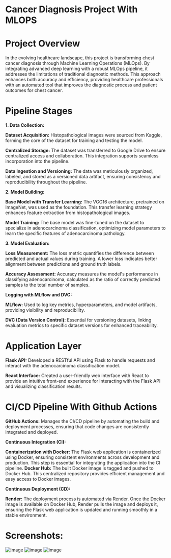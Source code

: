 # Cancer Diagnosis Project With MLOPS

# Project Overview

In the evolving healthcare landscape, this project is transforming chest cancer diagnosis through Machine Learning Operations (MLOps). By integrating advanced deep learning with a robust MLOps pipeline, it addresses the limitations of traditional diagnostic methods. This approach enhances both accuracy and efficiency, providing healthcare professionals with an automated tool that improves the diagnostic process and patient outcomes for chest cancer.


# Pipeline Stages

**1. Data Collection:**

**Dataset Acquisition:** Histopathological images were sourced from Kaggle, forming the core of the dataset for training and testing the model.

**Centralized Storage:** The dataset was transferred to Google Drive to ensure centralized access and collaboration. This integration supports seamless incorporation into the pipeline.

**Data Ingestion and Versioning:** The data was meticulously organized, labeled, and stored as a versioned data artifact, ensuring consistency and reproducibility throughout the pipeline.

**2. Model Building:**

**Base Model with Transfer Learning:** The VGG16 architecture, pretrained on ImageNet, was used as the foundation. This transfer learning strategy enhances feature extraction from histopathological images.

**Model Training:** The base model was fine-tuned on the dataset to specialize in adenocarcinoma classification, optimizing model parameters to learn the specific features of adenocarcinoma pathology.

**3. Model Evaluation:**

**Loss Measurement:** The loss metric quantifies the difference between predicted and actual values during training. A lower loss indicates better alignment between predictions and ground truth labels.

**Accuracy Assessment:** Accuracy measures the model's performance in classifying adenocarcinoma, calculated as the ratio of correctly predicted samples to the total number of samples.

**Logging with MLflow and DVC:**

**MLflow:** Used to log key metrics, hyperparameters, and model artifacts, providing visibility and reproducibility.

**DVC (Data Version Control):** Essential for versioning datasets, linking evaluation metrics to specific dataset versions for enhanced traceability.

# Application Layer

**Flask API:** Developed a RESTful API using Flask to handle requests and interact with the adenocarcinoma classification model.

**React Interface:** Created a user-friendly web interface with React to provide an intuitive front-end experience for interacting with the Flask API and visualizing classification results.

# CI/CD Pipeline With Github Actions

**GitHub Actions:** Manages the CI/CD pipeline by automating the build and deployment processes, ensuring that code changes are consistently integrated and deployed.

**Continuous Integration (CI):**

**Containerization with Docker:** The Flask web application is containerized using Docker, ensuring consistent environments across development and production. This step is essential for integrating the application into the CI pipeline.
**Docker Hub:** The built Docker image is tagged and pushed to Docker Hub. This centralized repository provides efficient management and easy access to Docker images.

**Continuous Deployment (CD):**

**Render:** The deployment process is automated via Render. Once the Docker image is available on Docker Hub, Render pulls the image and deploys it, ensuring the Flask web application is updated and running smoothly in a stable environment.

# Screenshots:
![image](https://github.com/user-attachments/assets/3a0f700c-b6c6-4a93-80a4-971d2c5fc09c)
![image](https://github.com/user-attachments/assets/0599cef5-362f-415b-85c3-9d522de6f9e7)
![image](https://github.com/user-attachments/assets/2f7b6c3f-c2b0-42b0-b645-af5f59dcb9b6)


